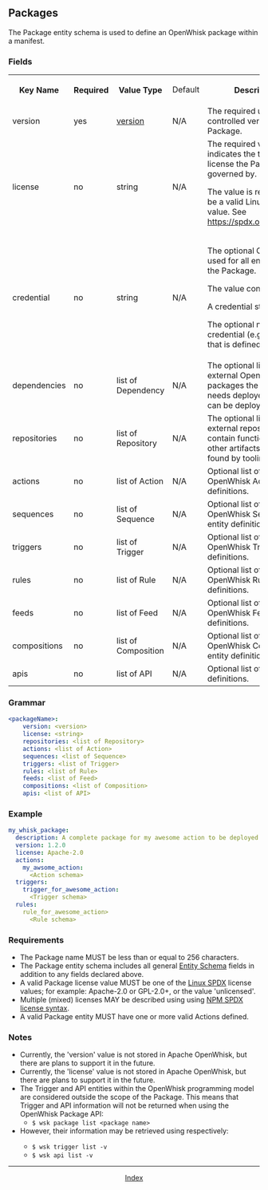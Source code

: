 <!--
#
# Licensed to the Apache Software Foundation (ASF) under one or more
# contributor license agreements.  See the NOTICE file distributed with
# this work for additional information regarding copyright ownership.
# The ASF licenses this file to You under the Apache License, Version 2.0
# (the "License"); you may not use this file except in compliance with
# the License.  You may obtain a copy of the License at
#
#     http://www.apache.org/licenses/LICENSE-2.0
#
# Unless required by applicable law or agreed to in writing, software
# distributed under the License is distributed on an "AS IS" BASIS,
# WITHOUT WARRANTIES OR CONDITIONS OF ANY KIND, either express or implied.
# See the License for the specific language governing permissions and
# limitations under the License.
#
-->

## Packages

The Package entity schema is used to define an OpenWhisk package within a manifest.

### Fields
<html>
<table width="100%">
 <tr>
  <th width="16%">
   <p>Key Name</p>
  </th>
  <th width="12%">
   <p>Required</p>
  </th>
  <th width="16%">
   <p>Value Type</p>
  </th>
  <td width="14%">
   <p>Default</p>
  </th>
  <th width="40%">
   <p>Description</p>
  </th>
 </tr>
 <tr>
  <td>version</td>
  <td>yes</td>
  <td><a href="spec_types_yaml.md#yaml-types">version</a></td>
  <td>N/A</td>
  <td>The required user-controlled version for the Package.</td>
 </tr>
 <tr>
  <td>license</td>
  <td>no</td>
  <td>string</td>
  <td>N/A</td>
  <td>The required value that indicates the type of license the Package is governed by.
   <p>The value is required to be a valid Linux-SPDX value. See <a href="https://spdx.org/licenses/">https://spdx.org/licenses/</a>.</p></td>
 </tr>
 <tr>
  <td>credential</td>
  <td>no</td>
  <td>string</td>
  <td>N/A</td>
  <td>
   <p>The optional Credential used for all entities within the Package.</p>
   <p>The value contains either:</p>
   <p>A credential string.</p>
   <p>The optional name of a credential (e.g., token) that is defined elsewhere.</p>
  </td>
 </tr>
 <tr>
  <td>dependencies</td>
  <td>no</td>
  <td>list of Dependency</td>
  <td>N/A</td>
  <td>The optional list of external OpenWhisk packages the manifest needs deployed before it can be deployed.</td>
 </tr>
 <tr>
  <td>repositories</td>
  <td>no</td>
  <td>list of Repository</td>
  <td>N/A</td>
  <td>The optional list of external repositories that contain functions and other artifacts that can be found by tooling.</td>
 </tr>
 <tr>
  <td>actions</td>
  <td>no</td>
  <td>list of Action</td>
  <td>N/A</td>
  <td>Optional list of OpenWhisk Action entity definitions.</td>
 </tr>
 <tr>
  <td>sequences</td>
  <td>no</td>
  <td>list of Sequence</td>
  <td>N/A</td>
  <td>Optional list of OpenWhisk Sequence entity definitions.</td>
 </tr>
 <tr>
  <td>triggers</td>
  <td>no</td>
  <td>list of Trigger</td>
  <td>N/A</td>
  <td>Optional list of OpenWhisk Trigger entity definitions.</td>
 </tr>
 <tr>
  <td>rules</td>
  <td>no</td>
  <td>list of Rule</td>
  <td>N/A</td>
  <td>Optional list of OpenWhisk Rule entity definitions.</td>
 </tr>
 <tr>
  <td>feeds</td>
  <td>no</td>
  <td>list of Feed</td>
  <td>N/A</td>
  <td>Optional list of OpenWhisk Feed entity definitions.</td>
 </tr>
 <tr>
  <td>compositions</td>
  <td>no</td>
  <td>list of Composition</td>
  <td>N/A</td>
  <td>Optional list of OpenWhisk Composition entity definitions.</td>
 </tr>
 <tr>
  <td>apis</td>
  <td>no</td>
  <td>list of API</td>
  <td>N/A</td>
  <td>Optional list of API entity definitions.</td>
 </tr>
</table>
</html>

### Grammar

```yaml
<packageName>:
    version: <version>
    license: <string>
    repositories: <list of Repository>
    actions: <list of Action>
    sequences: <list of Sequence>
    triggers: <list of Trigger>
    rules: <list of Rule>
    feeds: <list of Feed>
    compositions: <list of Composition>
    apis: <list of API>
```

### Example

```yaml
my_whisk_package:
  description: A complete package for my awesome action to be deployed
  version: 1.2.0
  license: Apache-2.0
  actions:
    my_awsome_action:
      <Action schema>
  triggers:
    trigger_for_awesome_action:
      <Trigger schema>
  rules:
    rule_for_awesome_action>
      <Rule schema>
```

### Requirements

- The Package name MUST be less than or equal to 256 characters.
- The Package entity schema includes all general <a href="#SCHEMA_ENTITY">Entity Schema</a> fields in addition to any fields declared above.
- A valid Package license value MUST be one of the <a href="#REF_LINUX_SPDX">Linux SPDX</a> license values; for example: Apache-2.0 or GPL-2.0+, or the value 'unlicensed'.
- Multiple (mixed) licenses MAY be described using using <a href="#REF_NPM_SPDX_SYNTAX">NPM SPDX license syntax</a>.
- A valid Package entity MUST have one or more valid Actions defined.

### Notes

- Currently, the 'version' value is not stored in Apache OpenWhisk, but there are plans to support it in the future.
- Currently, the 'license' value is not stored in Apache OpenWhisk, but there are plans to support it in the future.
- The Trigger and API entities within the OpenWhisk programming model are considered outside the scope of the Package. This means that Trigger and API information will not be returned when using the OpenWhisk Package API:
  - ```$ wsk package list <package name>```
- However, their information may be retrieved using respectively:</li>
  - ```$ wsk trigger list -v```
  - ```$ wsk api list -v```

<!--
 Bottom Navigation
-->
---
<html>
<div align="center">
<a href="../README.md#index">Index</a>
</div>
</html>
